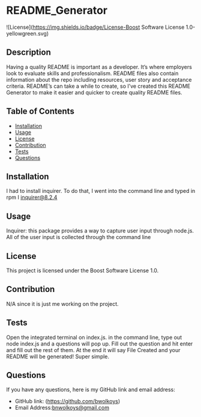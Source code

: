 # README_Generator

![License](https://img.shields.io/badge/License-Boost Software License 1.0-yellowgreen.svg)

## Description
Having a quality README is important as a developer. It’s where employers look to evaluate skills and professionalism. README files also contain information about the repo including resources, user story and acceptance criteria. README’s can take a while to create, so I’ve created this README Generator to make it easier and quicker to  create quality README files. 

## Table of Contents
- [Installation](#installation)
- [Usage](#usage)
- [License](#license)
- [Contribution](#contribution)
- [Tests](#tests)
- [Questions](#questions)

## Installation
I had to install inquirer. To do that, I went into the command line and typed in rpm I inquirer@8.2.4

## Usage
Inquirer: this package provides a way to  capture user input through node.js. All of the user input is collected through the command line

## License
This project is licensed under the Boost Software License 1.0.

## Contribution
N/A since it is just me working on the project.

## Tests
Open the integrated terminal on index.js. in the command line, type out node index.js and a questions will pop up. Fill out the question and hit enter and fill out the rest of them. At the end it will say File Created and your README will be generated! Super simple.

## Questions
If you have any questions, here is my GitHub link and email address:
- GitHub link: (https://github.com/bwolkoys)
- Email Address:bnwolkoys@gmail.com
